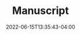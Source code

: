 ---
title: Manuscript
summary: Paper submitted to sigspatial
external_link: https://github.com/uic-evl/deep-shadows/tree/dev
date: '2022-06-15T13:35:43-04:00'
---